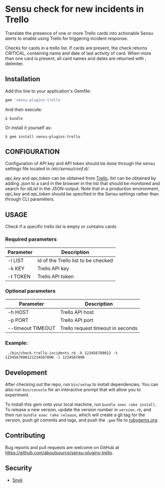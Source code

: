# Sensu check for new incidents in Trello

Translate the presence of one or more Trello cards into actionable Sensu alerts to enable using Trello for triggering incident response.

Checks for cards in a trello list. If cards are present, the check returns
_CRITICAL_, containing name and date of last activity of card. When more than
one card is present, all card names and dates are returned with *;* delimiter.

## Installation

Add this line to your application's Gemfile:

```ruby
gem 'sensu-plugins-trello'
```

And then execute:

    $ bundle

Or install it yourself as:

    $ gem install sensu-plugins-trello

## CONFIGURATION
Configuration of API key and API token should be done through the sensu
settings file located in _/etc/sensu/conf.d/_. 
      
_api_key_ and _api_token_ can be obtained from
[Trello](https://trello.com/app-key). _list_ can be obtained by adding _.json_
to a card in the browser in the list that should be monitored and search for
_idList_ in the JSON-output. Note that in a production environment, _api_key_
and _api_token_ should be specified in the Sensu settings rather than through
CLI parameters.

## USAGE
Check if a specific trello list is empty or contains cards

### Required parameters

| Parameter | Description                         |
| --------- | ----------------------------------- |
| -l LIST   | id of the Trello list to be checked |
| -k KEY    | Trello API key                      |
| -t TOKEN  | Trello API token                    |

### Optional parameters

| Parameter          | Description                       |
| ------------------ | --------------------------------- |
| -h HOST            | Trello API host                   |
| -p PORT            | Trello API port                   |
| --timeout TIMEOUT  | Trello request timeout in seconds |

### Example:
```
 ./bin/check-trello-incidents.rb -k 123456789012 -t 1234567890121234567890 -l 1234567890
```

## Development

After checking out the repo, run `bin/setup` to install dependencies. You can
also run `bin/console` for an interactive prompt that will allow you to
experiment.

To install this gem onto your local machine, run `bundle exec rake install`. To
release a new version, update the version number in `version.rb`, and then run
`bundle exec rake release`, which will create a git tag for the version, push
git commits and tags, and push the `.gem` file to
[rubygems.org](https://rubygems.org).

## Contributing

Bug reports and pull requests are welcome on GitHub at
https://github.com/aboutsource/sensu-plugins-trello.


## Security

* [Snyk](https://app.snyk.io/org/about-source/project/45653e6f-9c0f-413e-9024-501916e4492f)
